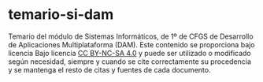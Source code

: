 # temario-si-dam
Temario del módulo de Sistemas Informáticos, de 1º de CFGS de Desarrollo de Aplicaciones Multiplataforma (DAM). Este contenido se proporciona bajo licencia Bajo licencia [CC BY-NC-SA 4.0](https://creativecommons.org/licenses/by-nc-sa/4.0/deed.es_ES) y puede ser utilizado o modificado según necesidad, siempre y cuando se cite correctamente su procedencia y se mantenga el resto de citas y fuentes de cada documento.
